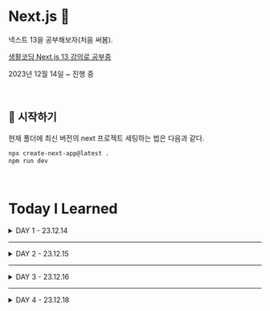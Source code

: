 # Next.js 👋

넥스트 13을 공부해보자(처음 써봄).

[생활코딩 Next.js 13 강의로 공부중](https://www.youtube.com/watch?v=9KOaR6QMb9A&list=PLuHgQVnccGMCwxXsQuEoG-JJ7RlwtNdwJ&index=2)

2023년 12월 14일 ~ 진행 중

<br />

## 🏁 시작하기

현재 폴더에 최신 버전의 next 프로젝트 세팅하는 법은 다음과 같다.

```zsh
npx create-next-app@latest .
npm run dev
```

<br />

<h1>Today I Learned</h1>
<details>
  <summary>DAY 1 - 23.12.14</summary>
  <div>

### 내용

수강한 강의 : 0강, 1강

```
1️⃣ 넥스트는..

Next.js는 리액트를 기반으로 하는 풀스택 웹 어플리케이션 프레임워크다.
-> 풀스택 : 프론트(리액트와 같음) + 백(express와 유사)
-> 웹 어플리케이션 : 웹 앱을 만드는 도구
-> 프레임워크 : 큰 뼈대는 넥스트가 다 해놨으니까 쫌만 하면 된다~!


2️⃣ CSR vs SSR

리액트는 CSR
스크립트 파일을 다운받아야만(브라우저가 스크립트를 실행해야만) 화면이 보임.
즉, js가 실행되지 않는 환경에서는 화면이 표시되지 않기 때문에 검색엔진과 같은 robot들이 컨텐츠를 이용할 수 없다!!

넥스트는 SSR을 지원한다!
서버에서 js가 실행됨.
즉, 브라우저에서 이미 완성된 html을 보기 때문에 검색엔진 친화적임!
+ 사용자도 더 빨리 화면을 볼 수 있음!


3️⃣ create-next-app@latest

일단은 처음 써보니까 강의 나온대로 따라쳤는데 항상 latest로 해야하는건가?
뭔가 @ 뒤로 버전 쓰고 싶게 생김.
근데 공식문서 보니깐 가이드가 latest로 쓰고 있넹
암튼 오늘은 플젝 생성, 레포 만들고 리드미까지 완료!
```

### 회고

```
1️⃣ node -v

next 플젝 세팅하는데 node 버전이 낮다고 터미널한테 혼났다.
귀찮아서 버전 업데이트하는거 맨날 미뤘는데.. 반성 중
16버전 쓰고 있었는데 LTS가 20이네 ㅋㅋ
+ 공식문서 보니까 18 이후로 써야하네..


2️⃣ SEO

왜 SSR이 SEO에 더 좋다 이런지 이제야 알았다.
```

### 추후 액션

```
1️⃣ next 13 전에는 어찌 했을까(page router)

13 이후로 많이 달라졌다 하는게 이거 때문이군
나중에 시간나면 알아봐야지


2️⃣ server component

아직 모르는데 슬쩍 이름만 들어본 개념이다.


3️⃣ create-next-app@latest -> 항상 latest로 해야하는건가?
```

  </div>
</details>

---

<details>
  <summary>DAY 2 - 23.12.15</summary>
  <div>

### 내용

수강한 강의 : 2강, 3강

```javascript
1️⃣ children

// layout.js
export default function RootLayout({ children }) {
  return (
    <html lang="ko">
      <body>{children}</body> -> children에 page.js의 파일의 리턴값이 들어온다
    </html>
  );
}

// page.js
export default function Home() {
  return <div>Hello, Next.js 13!</div>;
}


2️⃣ package.json

dev : 개발할 때
build : 실서버를 위한 배포 -> .next에 저장됨
start : 배포 버전을 서비스
```

### 회고

```
1️⃣ 핑계

이삿짐 싸느라 공부를 거의 못 했다. ㅠ 이것저것 준비할 게 많네..
4강부터 핵심일 것 같은 너낌이라
온전하게 집중하고 싶어서 오늘은 GG.. 낡고 지쳐벌임
```

  </div>
</details>

---

<details>
  <summary>DAY 3 - 23.12.16</summary>
  <div>

### 내용

수강한 강의 : 4강, 5강, 6강, 7강, 8강

```javascript
1️⃣ meta

// layout.js
export const metadata = {
  title: "Awesome Next App",
  description: "Generated by iam454",
};

meta 태그는 이렇게 작성한다!


2️⃣ 라우팅

넥스트에서는 폴더 구조가 라우터의 역할을 한다.

📦src
 ┗ 📂app
 ┃ ┣ 📂create
 ┃ ┃ ┗ 📜page.js
 ┃ ┣ 📜favicon.ico
 ┃ ┣ 📜globals.css
 ┃ ┣ 📜layout.js
 ┃ ┗ 📜page.js

"/create"에 접근했을 때 넥스트는 어떻게 행동하는가?
1. app 폴더 밑에 create 폴더가 있는지 확인
2. create 폴더에 page.js가 있는지 확인
3. create 폴더에 layout.js가 있는지 확인 -> 있다면 이것과 page.js를 결합(3-1), 없다면 부모 폴더의 layout.js와 결합
4. 3-1의 상황에도 부모 폴더의 layout.js의 children에 위치


3️⃣ params

넥스트에서 다이나믹 라우팅은 폴더 이름을 [id]와 같이 만드는 것으로 해결할 수 있다!
props를 통해 id값을 가져올 수 있다.

const Read = (props) => {
  return (
    <div>
      <h2>Read</h2>
      params : {props.params.id}
    </div>
  );
};


4️⃣ SPA

여러 페이지임에도 마치 한 페이지처럼 동작하는 걸 Single Page Application이라고 한다.
리액트에서 라우터로 a 대신 Link를 사용했던 것처럼 넥스트도 거의 같다.

export default function SPA({ children }) {
  return (
    <h1>
      <a href="/">❌ Bad!!</a>
      <Link href="/">✅ Good!!</Link>
    </h1>
  );
}


5️⃣ public

이미지와 같은 정적 자원은 public 폴더 하위에서 관리한다.


6️⃣ css

globals.css : 전역적인 스타일 관리
```

### 회고

```
1️⃣ 신기방기한 라우팅

파일 시스템 기반으로 라우팅한다니 왕 신기하다.
리액트랑 달리 라우터를 설치하지 않아도 되니 편하기도 하다. 뭔가 합쳐져있는 느낌?


2️⃣ 결국 돈인가!

아직까진 왜 넥스트를 사용하는지 잘 모르겠어서 구글링해봤다.
검색이 잘 되는게 굉장히 중요하다! 왜? -> 수익성과 연결되기 때문!
하긴 개발이라는 게 결국 서비스를 만드는 것이니까.. 이제 깨달아버렸다..! ㅋㅋ
```

  </div>
</details>

---

<details>
  <summary>DAY 4 - 23.12.18</summary>
  <div>

### 내용

수강한 강의 : 9강 ~ 17강

```zsh
1️⃣ json-server

포트 9999에 db의 변화를 감지하는 json-server 생성
npx json-server --port 9999 --watch db.json


2️⃣ Server Component vs Client Component

리액트 18버전부터 서버 컴포넌트 개념이 추가되었다고 한다.
지금까지 내가 쓴 useState, useEffect, onClick 요런거 전부 클라이언트 컴포넌트였다.

넥스트는 기본적으로 서버 컴포넌트 방식이며
클라이언트 컴포넌트로 사용하고 싶으면 상단에 "use client"를 적으면 된다.

사용자와 상호작용하지 않는 것은 Server Component로,
사용자와 상호작용하는(버튼 등) 것은 Client Component로 만들면 좋을 듯.


3️⃣ Cache

모든 fetch 요청은 캐시되고 자동으로 중복이 제거된다.
그래서 create하더라도 별다른 옵션 없으면 이전 캐시값이 HIT이기 때문에 새 아이템이 안 나온다.
여기서는 캐시를 지워버려서.. 해결한다.


4️⃣ env

넥스트는 서버 컴포넌트에서만 환경변수 접근이 가능하다.
클라이언트 컴포넌트에서 환경변수를 사용하려면 NEXT_PUBLIC_의 prefix를 사용하면 된다.
```

### 추후 액션

```
1️⃣ Revalidating

cache 아직 잘 모르겠지비
```

  </div>
</details>
